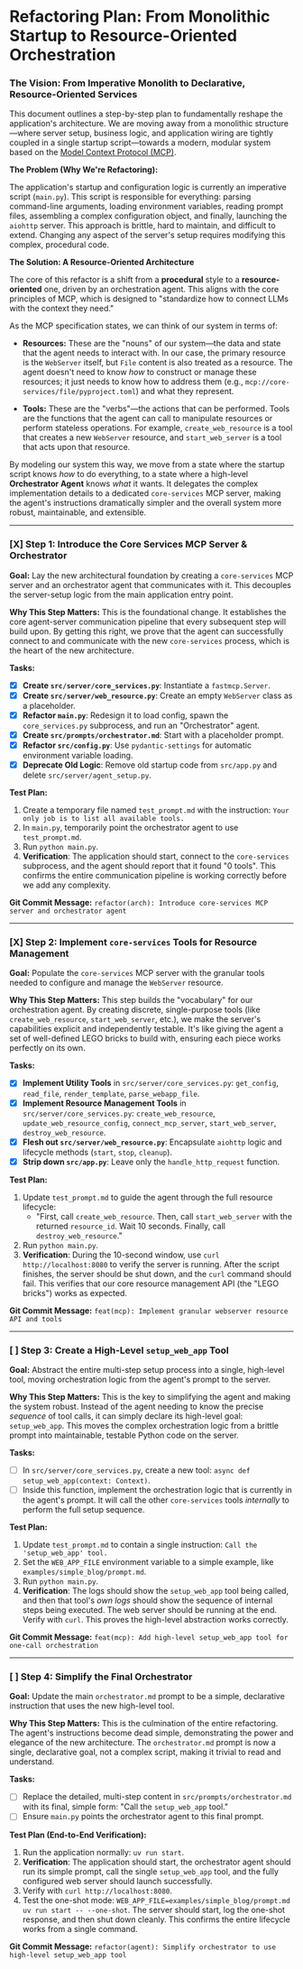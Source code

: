 # Refactoring Plan: From Monolithic Startup to Resource-Oriented Orchestration

### The Vision: From Imperative Monolith to Declarative, Resource-Oriented Services

This document outlines a step-by-step plan to fundamentally reshape the
application's architecture. We are moving away from a monolithic structure—where
server setup, business logic, and application wiring are tightly coupled in a
single startup script—towards a modern, modular system based on the
[Model Context Protocol (MCP)](https://modelcontextprotocol.io/specification/).

**The Problem (Why We're Refactoring):**

The application's startup and configuration logic is currently an imperative
script (`main.py`). This script is responsible for everything: parsing
command-line arguments, loading environment variables, reading prompt files,
assembling a complex configuration object, and finally, launching the `aiohttp`
server. This approach is brittle, hard to maintain, and difficult to extend.
Changing any aspect of the server's setup requires modifying this complex,
procedural code.

**The Solution: A Resource-Oriented Architecture**

The core of this refactor is a shift from a **procedural** style to a
**resource-oriented** one, driven by an orchestration agent. This aligns with
the core principles of MCP, which is designed to "standardize how to connect
LLMs with the context they need."

As the MCP specification states, we can think of our system in terms of:

- **Resources:** These are the "nouns" of our system—the data and state that the
  agent needs to interact with. In our case, the primary resource is the
  `WebServer` itself, but `File` content is also treated as a resource. The
  agent doesn't need to know _how_ to construct or manage these resources; it
  just needs to know how to address them (e.g.,
  `mcp://core-services/file/pyproject.toml`) and what they represent.

- **Tools:** These are the "verbs"—the actions that can be performed. Tools are
  the functions that the agent can call to manipulate resources or perform
  stateless operations. For example, `create_web_resource` is a tool that
  creates a new `WebServer` resource, and `start_web_server` is a tool that acts
  upon that resource.

By modeling our system this way, we move from a state where the startup script
knows _how_ to do everything, to a state where a high-level **Orchestrator
Agent** knows _what_ it wants. It delegates the complex implementation details
to a dedicated `core-services` MCP server, making the agent's instructions
dramatically simpler and the overall system more robust, maintainable, and
extensible.

---

### [X] Step 1: Introduce the Core Services MCP Server & Orchestrator

**Goal:** Lay the new architectural foundation by creating a `core-services` MCP
server and an orchestrator agent that communicates with it. This decouples the
server-setup logic from the main application entry point.

**Why This Step Matters:** This is the foundational change. It establishes the
core agent-server communication pipeline that every subsequent step will build
upon. By getting this right, we prove that the agent can successfully connect to
and communicate with the new `core-services` process, which is the heart of the
new architecture.

**Tasks:**

- [x] **Create `src/server/core_services.py`**: Instantiate a `fastmcp.Server`.
- [x] **Create `src/server/web_resource.py`**: Create an empty `WebServer` class
      as a placeholder.
- [x] **Refactor `main.py`**: Redesign it to load config, spawn the
      `core_services.py` subprocess, and run an "Orchestrator" agent.
- [x] **Create `src/prompts/orchestrator.md`**: Start with a placeholder prompt.
- [x] **Refactor `src/config.py`**: Use `pydantic-settings` for automatic
      environment variable loading.
- [x] **Deprecate Old Logic**: Remove old startup code from `src/app.py` and
      delete `src/server/agent_setup.py`.

**Test Plan:**

1.  Create a temporary file named `test_prompt.md` with the instruction:
    `Your only job is to list all available tools.`
2.  In `main.py`, temporarily point the orchestrator agent to use
    `test_prompt.md`.
3.  Run `python main.py`.
4.  **Verification**: The application should start, connect to the
    `core-services` subprocess, and the agent should report that it found "0
    tools". This confirms the entire communication pipeline is working correctly
    before we add any complexity.

**Git Commit Message:**
`refactor(arch): Introduce core-services MCP server and orchestrator agent`

---

### [X] Step 2: Implement `core-services` Tools for Resource Management

**Goal:** Populate the `core-services` MCP server with the granular tools needed
to configure and manage the `WebServer` resource.

**Why This Step Matters:** This step builds the "vocabulary" for our
orchestration agent. By creating discrete, single-purpose tools (like
`create_web_resource`, `start_web_server`, etc.), we make the server's
capabilities explicit and independently testable. It's like giving the agent a
set of well-defined LEGO bricks to build with, ensuring each piece works
perfectly on its own.

**Tasks:**

- [x] **Implement Utility Tools** in `src/server/core_services.py`:
      `get_config`, `read_file`, `render_template`, `parse_webapp_file`.
- [x] **Implement Resource Management Tools** in `src/server/core_services.py`:
      `create_web_resource`, `update_web_resource_config`, `connect_mcp_server`,
      `start_web_server`, `destroy_web_resource`.
- [x] **Flesh out `src/server/web_resource.py`**: Encapsulate `aiohttp` logic
      and lifecycle methods (`start`, `stop`, `cleanup`).
- [x] **Strip down `src/app.py`**: Leave only the `handle_http_request`
      function.

**Test Plan:**

1.  Update `test_prompt.md` to guide the agent through the full resource
    lifecycle:
    - "First, call `create_web_resource`. Then, call `start_web_server` with the
      returned `resource_id`. Wait 10 seconds. Finally, call
      `destroy_web_resource`."
2.  Run `python main.py`.
3.  **Verification**: During the 10-second window, use
    `curl http://localhost:8080` to verify the server is running. After the
    script finishes, the server should be shut down, and the `curl` command
    should fail. This verifies that our core resource management API (the "LEGO
    bricks") works as expected.

**Git Commit Message:**
`feat(mcp): Implement granular webserver resource API and tools`

---

### [ ] Step 3: Create a High-Level `setup_web_app` Tool

**Goal:** Abstract the entire multi-step setup process into a single, high-level
tool, moving orchestration logic from the agent's prompt to the server.

**Why This Step Matters:** This is the key to simplifying the agent and making
the system robust. Instead of the agent needing to know the precise _sequence_
of tool calls, it can simply declare its high-level goal: `setup_web_app`. This
moves the complex orchestration logic from a brittle prompt into maintainable,
testable Python code on the server.

**Tasks:**

- [ ] In `src/server/core_services.py`, create a new tool:
      `async def setup_web_app(context: Context)`.
- [ ] Inside this function, implement the orchestration logic that is currently
      in the agent's prompt. It will call the other `core-services` tools
      _internally_ to perform the full setup sequence.

**Test Plan:**

1.  Update `test_prompt.md` to contain a single instruction:
    `Call the 'setup_web_app' tool.`
2.  Set the `WEB_APP_FILE` environment variable to a simple example, like
    `examples/simple_blog/prompt.md`.
3.  Run `python main.py`.
4.  **Verification**: The logs should show the `setup_web_app` tool being
    called, and then that tool's _own logs_ should show the sequence of internal
    steps being executed. The web server should be running at the end. Verify
    with `curl`. This proves the high-level abstraction works correctly.

**Git Commit Message:**
`feat(mcp): Add high-level setup_web_app tool for one-call orchestration`

---

### [ ] Step 4: Simplify the Final Orchestrator

**Goal:** Update the main `orchestrator.md` prompt to be a simple, declarative
instruction that uses the new high-level tool.

**Why This Step Matters:** This is the culmination of the entire refactoring.
The agent's instructions become dead simple, demonstrating the power and
elegance of the new architecture. The `orchestrator.md` prompt is now a single,
declarative goal, not a complex script, making it trivial to read and
understand.

**Tasks:**

- [ ] Replace the detailed, multi-step content in `src/prompts/orchestrator.md`
      with its final, simple form: "Call the `setup_web_app` tool."
- [ ] Ensure `main.py` points the orchestrator agent to this final prompt.

**Test Plan (End-to-End Verification):**

1.  Run the application normally: `uv run start`.
2.  **Verification**: The application should start, the orchestrator agent
    should run its simple prompt, call the single `setup_web_app` tool, and the
    fully configured web server should launch successfully.
3.  Verify with `curl http://localhost:8080`.
4.  Test the one-shot mode:
    `WEB_APP_FILE=examples/simple_blog/prompt.md uv run start -- --one-shot`.
    The server should start, log the one-shot response, and then shut down
    cleanly. This confirms the entire lifecycle works from a single command.

**Git Commit Message:**
`refactor(agent): Simplify orchestrator to use high-level setup_web_app tool`
